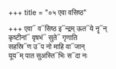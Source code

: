 +++
title = "०५ एवा वसिष्ठ"

+++
एवा᳓ व᳓सिष्ठ इ᳓न्द्रम् ऊत᳓ये नॄ᳓न्  
कृष्टीनां᳓ वृषभं᳓ सुते᳓ गृणाति  
सहस्रि᳓ण उ᳓प नो माहि वा᳓जान्  
यूय᳓म् पात सुअस्ति᳓भिः स᳓दा नः